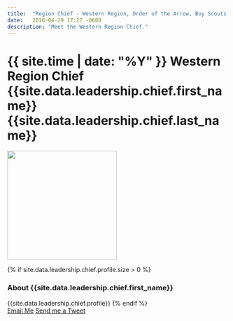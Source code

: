 ```yaml
---
title:  "Region Chief - Western Region, Order of the Arrow, Boy Scouts of America"
date:   2016-04-29 17:27 -0600
description: "Meet the Western Region Chief."
---
```


# {{ site.time | date: "%Y" }} Western Region Chief {{site.data.leadership.chief.first_name}} {{site.data.leadership.chief.last_name}}

<div class="text-center">
  <img src="{{ site.baseurl }}images/leadership/chief.jpg" srcset="/images/leadership/chief.jpg 2x" style="height: 250px;" class="img-thumbnail">
</div>

{% if site.data.leadership.chief.profile.size > 0 %}
  <h3>About {{site.data.leadership.chief.first_name}}</h3>
  {{site.data.leadership.chief.profile}}
{% endif %}

<div class="text-center">
  <a href="mailto:{{site.data.leadership.chief.email}}" class="btn btn-lg btn-default">Email Me</a>
  <a href="http://twitter.com/home/?status={{ "@oawest" | cgi_escape }}" class="btn btn-lg btn-default">Send me a Tweet</a>
</div>